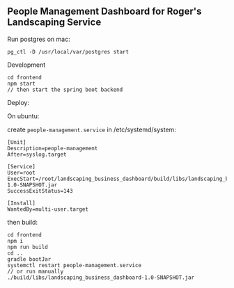## People Management Dashboard for Roger's Landscaping Service 



Run postgres on mac:

`pg_ctl -D /usr/local/var/postgres start`

Development

```$xslt
cd frontend
npm start
// then start the spring boot backend
```


Deploy:

On ubuntu:

create `people-management.service` in /etc/systemd/system:

```$xslt
[Unit]
Description=people-management
After=syslog.target

[Service]
User=root
ExecStart=/root/landscaping_business_dashboard/build/libs/landscaping_business_dashboard-1.0-SNAPSHOT.jar
SuccessExitStatus=143

[Install]
WantedBy=multi-user.target
```

then build:

```$xslt
cd frontend
npm i
npm run build
cd ..
gradle bootJar
systemctl restart people-management.service
// or run manually
./build/libs/landscaping_business_dashboard-1.0-SNAPSHOT.jar
```